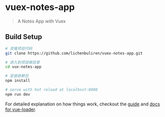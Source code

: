 # vuex-notes-app

> A Notes App with Vuex

## Build Setup
``` bash
# 克隆项目代码
git clone https://github.com/lichenbuliren/vuex-notes-app.git

# 进入到项目根目录
cd vux-notes-app

# 安装依赖包
npm install

# serve with hot reload at localhost:8080
npm run dev
```

For detailed explanation on how things work, checkout the [guide](http://vuejs-templates.github.io/webpack/) and [docs for vue-loader](http://vuejs.github.io/vue-loader).
